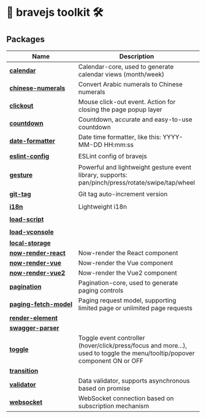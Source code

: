 # 🧰 bravejs toolkit 🛠️

## Packages

<!--inject-start-->
<table><thead><tr><th>Name</th><th>Description</th><th>Alpha</th><th>Beta</th><th>Stable</th></tr></thead><tbody><tr><td nowrap><a href="./packages/calendar"><b>calendar</b></a></td><td>Calendar-core, used to generate calendar views (month/week)</td><td align="center">✅</td><td align="center">✅</td><td align="center">✅</td></tr><tr><td nowrap><a href="./packages/chinese-numerals"><b>chinese-numerals</b></a></td><td>Convert Arabic numerals to Chinese numerals</td><td align="center">✅</td><td align="center">✅</td><td align="center">✅</td></tr><tr><td nowrap><a href="./packages/clickout"><b>clickout</b></a></td><td>Mouse click-out event. Action for closing the page popup layer</td><td align="center">✅</td><td align="center">✅</td><td align="center">✅</td></tr><tr><td nowrap><a href="./packages/countdown"><b>countdown</b></a></td><td>Countdown, accurate and easy-to-use countdown</td><td align="center">✅</td><td align="center">✅</td><td align="center">✅</td></tr><tr><td nowrap><a href="./packages/date-formatter"><b>date-formatter</b></a></td><td>Date time formatter, like this: YYYY-MM-DD HH:mm:ss</td><td align="center">✅</td><td align="center">✅</td><td align="center">✅</td></tr><tr><td nowrap><a href="./packages/eslint-config"><b>eslint-config</b></a></td><td>ESLint config of bravejs</td><td align="center">✅</td><td align="center">✅</td><td align="center">🟡</td></tr><tr><td nowrap><a href="./packages/gesture"><b>gesture</b></a></td><td>Powerful and lightweight gesture event library, supports: pan/pinch/press/rotate/swipe/tap/wheel</td><td align="center">✅</td><td align="center">🟡</td><td align="center">❌</td></tr><tr><td nowrap><a href="./packages/git-tag"><b>git-tag</b></a></td><td>Git tag auto-increment version</td><td align="center">✅</td><td align="center">🟡</td><td align="center">❌</td></tr><tr><td nowrap><a href="./packages/i18n"><b>i18n</b></a></td><td>Lightweight i18n</td><td align="center">✅</td><td align="center">🟡</td><td align="center">❌</td></tr><tr><td nowrap><a href="./packages/load-script"><b>load-script</b></a></td><td></td><td align="center">✅</td><td align="center">🟡</td><td align="center">❌</td></tr><tr><td nowrap><a href="./packages/load-vconsole"><b>load-vconsole</b></a></td><td></td><td align="center">✅</td><td align="center">🟡</td><td align="center">❌</td></tr><tr><td nowrap><a href="./packages/local-storage"><b>local-storage</b></a></td><td></td><td align="center">❌</td><td align="center">❌</td><td align="center">❌</td></tr><tr><td nowrap><a href="./packages/now-render-react"><b>now-render-react</b></a></td><td>Now-render the React component</td><td align="center">❌</td><td align="center">❌</td><td align="center">❌</td></tr><tr><td nowrap><a href="./packages/now-render-vue"><b>now-render-vue</b></a></td><td>Now-render the Vue component</td><td align="center">❌</td><td align="center">❌</td><td align="center">❌</td></tr><tr><td nowrap><a href="./packages/now-render-vue2"><b>now-render-vue2</b></a></td><td>Now-render the Vue2 component</td><td align="center">❌</td><td align="center">❌</td><td align="center">❌</td></tr><tr><td nowrap><a href="./packages/pagination"><b>pagination</b></a></td><td>Pagination-core, used to generate paging controls</td><td align="center">✅</td><td align="center">✅</td><td align="center">✅</td></tr><tr><td nowrap><a href="./packages/paging-fetch-model"><b>paging-fetch-model</b></a></td><td>Paging request model, supporting limited page or unlimited page requests</td><td align="center">✅</td><td align="center">🟡</td><td align="center">❌</td></tr><tr><td nowrap><a href="./packages/render-element"><b>render-element</b></a></td><td></td><td align="center">❌</td><td align="center">❌</td><td align="center">❌</td></tr><tr><td nowrap><a href="./packages/swagger-parser"><b>swagger-parser</b></a></td><td></td><td align="center">❌</td><td align="center">❌</td><td align="center">❌</td></tr><tr><td nowrap><a href="./packages/toggle"><b>toggle</b></a></td><td>Toggle event controller (hover/click/press/focus and more...), used to toggle the menu/tooltip/popover component ON or OFF</td><td align="center">✅</td><td align="center">✅</td><td align="center">🟡</td></tr><tr><td nowrap><a href="./packages/transition"><b>transition</b></a></td><td></td><td align="center">❌</td><td align="center">❌</td><td align="center">❌</td></tr><tr><td nowrap><a href="./packages/validator"><b>validator</b></a></td><td>Data validator, supports asynchronous based on promise</td><td align="center">✅</td><td align="center">🟡</td><td align="center">❌</td></tr><tr><td nowrap><a href="./packages/websocket"><b>websocket</b></a></td><td>WebSocket connection based on subscription mechanism</td><td align="center">✅</td><td align="center">✅</td><td align="center">🟡</td></tr></tbody></table>
<!--inject-end-->
